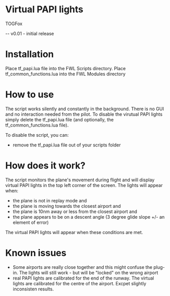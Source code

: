 Virtual PAPI lights
====================

TOGFox

-- v0.01 - initial release

Installation
============
Place tf_papi.lua file into the FWL Scripts directory.
Place tf_common_functions.lua into the FWL Modules directory

How to use
==========
The script works silently and constantly in the background. There is no GUI and no interaction needed from the pilot. To disable the virutual PAPI lights simply delete the tf_papi.lua file (and optionally, the tf_common_functions.lua file).

To disable the script, you can:
- remove the tf_papi.lua file out of your scripts folder

How does it work?
=================
The script monitors the plane's movement during flight and will display virtual PAPI lights in the top left corner of the screen. The lights will appear when:

- the plane is not in replay mode and
- the plane is moving towards the closest airport and
- the plane is 10nm away or less from the closest airport and
- the plane appears to be on a descent angle (3 degree glide slope +/- an element of error)

The virtual PAPI lights will appear when these conditions are met.

Known issues
============
- Some airports are really close together and this might confuse the plug-in. The lights will still work - but will be "locked" on the wrong airport
- real PAPI lights are calibrated for the end of the runway. The virtual lights are calibrated for the centre of the airport. Excpet slightly inconsisten results.




